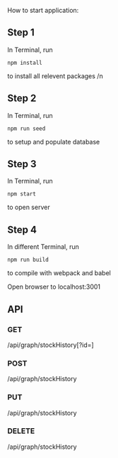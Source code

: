 How to start application:

## Step 1

In Terminal, run 
```
npm install
``` 
to install all relevent packages /n

## Step 2

In Terminal, run 
```
npm run seed
```
to setup and populate database

## Step 3

In Terminal, run
```
npm start
```
to open server

## Step 4

In different Terminal, run 
```
npm run build
```
to compile with webpack and babel

Open browser to localhost:3001

## API

### GET
/api/graph/stockHistory[?id=<id>]

### POST
/api/graph/stockHistory

### PUT
/api/graph/stockHistory

### DELETE
/api/graph/stockHistory

